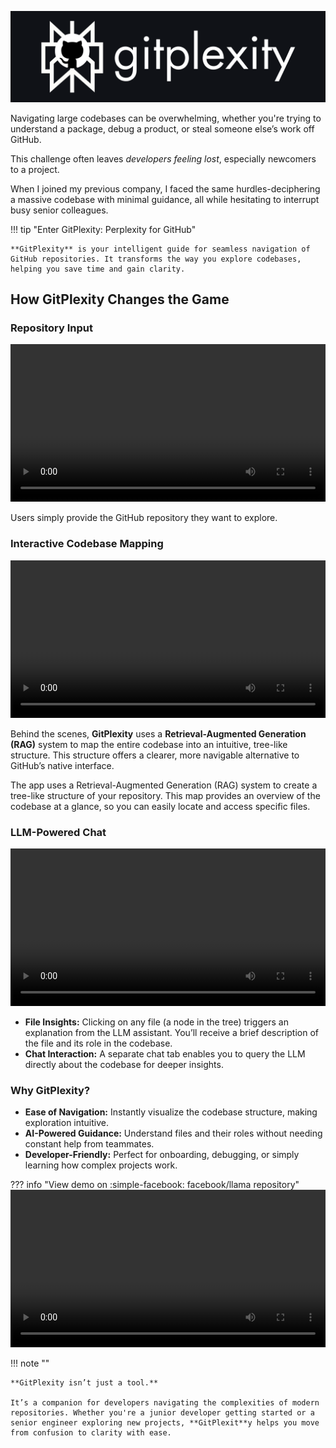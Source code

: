 ![](https://github.com/gauravreddy08/gitplexity/raw/main/assets/logo-spaced.png)

Navigating large codebases can be overwhelming, whether you're trying to understand a package, debug a product, or steal someone else’s work off GitHub. 

This challenge often leaves *developers feeling lost*, especially newcomers to a project. 

When I joined my previous company, I faced the same hurdles-deciphering a massive codebase with minimal guidance, all while hesitating to interrupt busy senior colleagues.

!!! tip "Enter GitPlexity: Perplexity for GitHub"

    **GitPlexity** is your intelligent guide for seamless navigation of GitHub repositories. It transforms the way you explore codebases, helping you save time and gain clarity.

## **How GitPlexity Changes the Game**


### **Repository Input**

<video width="100%" controls autoplay>
  <source src="https://github.com/gauravreddy08/gitplexity/raw/main/assets/demo-p1.mp4" type="video/mp4">
</video>

Users simply provide the GitHub repository they want to explore.

### **Interactive Codebase Mapping**

<video width="100%" controls autoplay>
  <source src="https://github.com/gauravreddy08/gitplexity/raw/main/assets/demp-p2.mp4" type="video/mp4">
</video>

Behind the scenes, **GitPlexity** uses a **Retrieval-Augmented Generation (RAG)** system to map the entire codebase into an intuitive, tree-like structure. This structure offers a clearer, more navigable alternative to GitHub’s native interface.

The app uses a Retrieval-Augmented Generation (RAG) system to create a tree-like structure of your repository. This map provides an overview of the codebase at a glance, so you can easily locate and access specific files.

### **LLM-Powered Chat**

<video width="100%" controls autoplay>
  <source src="https://github.com/gauravreddy08/gitplexity/raw/main/assets/demo-p3.mp4" type="video/mp4">
</video>

* **File Insights:** Clicking on any file (a node in the tree) triggers an explanation from the LLM assistant. You’ll receive a brief description of the file and its role in the codebase.
* **Chat Interaction:** A separate chat tab enables you to query the LLM directly about the codebase for deeper insights.

### **Why GitPlexity?**
* **Ease of Navigation:** Instantly visualize the codebase structure, making exploration intuitive.
* **AI-Powered Guidance:** Understand files and their roles without needing constant help from teammates.
* **Developer-Friendly:** Perfect for onboarding, debugging, or simply learning how complex projects work.

??? info "View demo on :simple-facebook: facebook/llama repository"
    <video width="100%" controls autoplay>
        <source src="https://github.com/gauravreddy08/gitplexity/raw/main/assets/LlamaDemo.mp4" type="video/mp4">
    </video>

!!! note ""

    **GitPlexity isn’t just a tool.**
    
    It’s a companion for developers navigating the complexities of modern repositories. Whether you're a junior developer getting started or a senior engineer exploring new projects, **GitPlexit**y helps you move from confusion to clarity with ease.